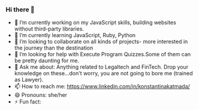 ### Hi there 👋



- 🔭 I’m currently working on my JavaScript skills, building websites without third-party libraries.
- 🌱 I’m currently learning JavaScript, Ruby, Python
- 👯 I’m looking to collaborate on all kinds of projects- more interested in the journey than the destination 
- 🤔 I’m looking for help with Execute Program Quizzes.Some of them can be pretty daunting for me.
- 💬 Ask me about: Anything related to Legaltech and FinTech. Drop your knowledge on these...don't worry, you are not going to bore me (trained as Lawyer).
- 📫 How to reach me: https://www.linkedin.com/in/konstantinakatmada/
- 😄 Pronouns: she/her
- ⚡ Fun fact: 


